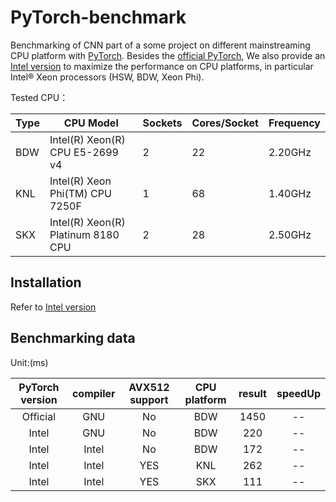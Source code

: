 # PyTorch-benchmark  
Benchmarking of CNN part of a some project on different mainstreaming CPU platform with [PyTorch](https://github.com/pytorch/pytorch). Besides the [official PyTorch](https://github.com/pytorch/pytorch), We also provide an [Intel version](https://github.com/intel/pytorch/tree/icc) to maximize the performance on CPU platforms, in particular Intel® Xeon processors (HSW, BDW, Xeon Phi).  

Tested CPU：  

|Type|CPU Model|Sockets|Cores/Socket|Frequency|
|---|---|---|---|---|
|BDW|Intel(R) Xeon(R) CPU E5-2699 v4   |2|22|2.20GHz|
|KNL|Intel(R) Xeon Phi(TM) CPU 7250F   |1|68|1.40GHz|
|SKX|Intel(R) Xeon(R) Platinum 8180 CPU|2|28|2.50GHz|

## Installation  
Refer to [Intel version](https://github.com/intel/pytorch/tree/icc)  

## Benchmarking data  
Unit:(ms)

|PyTorch version|compiler |AVX512 support| CPU platform | result | speedUp |
|:----------:|:----------:|:----------:|:----------:|:----------:|:----------:|
|Official| GNU |  No | BDW | 1450| --|
|Intel| GNU |  No | BDW | 220| --|
|Intel| Intel |  No | BDW | 172| --|
|Intel| Intel |  YES | KNL | 262| --|
|Intel| Intel |  YES | SKX | 111| --|


